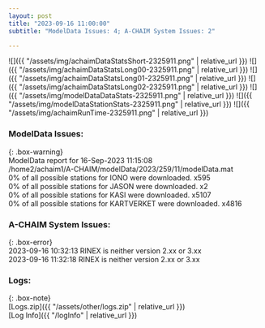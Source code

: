 ```yaml
---
layout: post
title: "2023-09-16 11:00:00"
subtitle: "ModelData Issues: 4; A-CHAIM System Issues: 2"

---
```


![]({{ "/assets/img/achaimDataStatsShort-2325911.png" | relative_url }})
![]({{ "/assets/img/achaimDataStatsLong00-2325911.png" | relative_url }})
![]({{ "/assets/img/achaimDataStatsLong01-2325911.png" | relative_url }})
![]({{ "/assets/img/achaimDataStatsLong02-2325911.png" | relative_url }})
![]({{ "/assets/img/modelDataDataStats-2325911.png" | relative_url }})
![]({{ "/assets/img/modelDataStationStats-2325911.png" | relative_url }})
![]({{ "/assets/img/achaimRunTime-2325911.png" | relative_url }})


### ModelData Issues:  
  
{: .box-warning}  
 ModelData report for 16-Sep-2023 11:15:08   
 /home2/achaim1/A-CHAIM/modelData/2023/259/11/modelData.mat   
 0% of all possible stations for IONO were downloaded. x595   
 0% of all possible stations for JASON were downloaded. x2   
 0% of all possible stations for KASI were downloaded. x5107   
 0% of all possible stations for KARTVERKET were downloaded. x4816   
  
### A-CHAIM System Issues:  
  
{: .box-error}  
2023-09-16 10:32:13 RINEX is neither version 2.xx or 3.xx  
2023-09-16 11:32:18 RINEX is neither version 2.xx or 3.xx  

### Logs:  
  
{: .box-note}  
[Logs.zip]({{ "/assets/other/logs.zip" | relative_url }})  
[Log Info]({{ "/logInfo" | relative_url }})  
